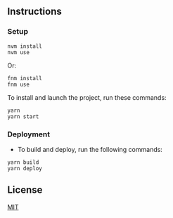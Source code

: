 ## Instructions

### Setup


```shell
nvm install
nvm use
```

Or:

```shell
fnm install
fnm use
```

To install and launch the project, run these commands:

```shell
yarn
yarn start
```


### Deployment

- To build and deploy, run the following commands:

```shell
yarn build
yarn deploy
```

## License

[MIT](https://choosealicense.com/licenses/mit/)
